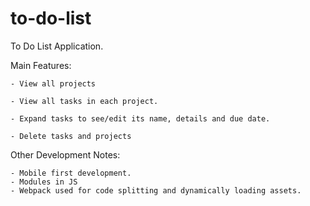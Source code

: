 # to-do-list

To Do List Application. 

Main Features:

    - View all projects

    - View all tasks in each project.

    - Expand tasks to see/edit its name, details and due date.

    - Delete tasks and projects
    
Other Development Notes:
 
    - Mobile first development. 
    - Modules in JS 
    - Webpack used for code splitting and dynamically loading assets.
    

